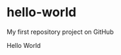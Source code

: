 # hello-world
My first repository project on GitHub
<html>
<head> 
<text> Hello World <text/>
<head/>
<html/>
